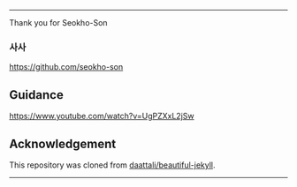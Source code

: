
---
Thank you for Seokho-Son 





### 사사
https://github.com/seokho-son 

## Guidance
https://www.youtube.com/watch?v=UgPZXxL2jSw


## Acknowledgement

This repository was cloned from [daattali/beautiful-jekyll](https://github.com/daattali/beautiful-jekyll).

---
